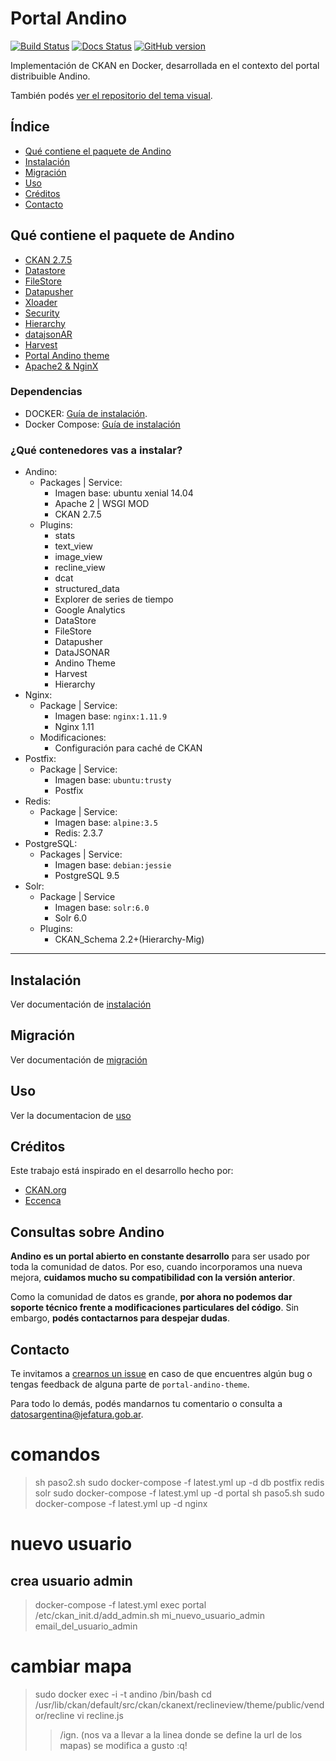 # Portal Andino

[![Build Status](https://travis-ci.org/datosgobar/portal-andino.svg?branch=master)](https://travis-ci.org/datosgobar/portal-andino)
[![Docs Status](https://datosgobar.github.io/portal-andino/)](https://datosgobar.github.io/portal-andino/)
[![GitHub version](https://badge.fury.io/gh/datosgobar%2Fportal-andino.svg)](https://badge.fury.io/gh/datosgobar%2Fportal-andino)

Implementación de CKAN en Docker, desarrollada en el contexto del portal distribuible Andino.

También podés [ver el repositorio del tema visual](https://github.com/datosgobar/portal-andino-theme).

## Índice

+ [Qué contiene el paquete de Andino](#qué-contiene-el-paquete-de-andino)
+ [Instalación](#instalación)
+ [Migración](#migración)
+ [Uso](#uso)
+ [Créditos](#créditos)
+ [Contacto](#contacto)

## Qué contiene el paquete de Andino

+ [CKAN 2.7.5](https://docs.ckan.org/en/2.7/changelog.html#v2-7-5-2018-12-12)
+ [Datastore](http://docs.ckan.org/en/latest/maintaining/datastore.html)
+ [FileStore](http://docs.ckan.org/en/latest/maintaining/filestore.html)
+ [Datapusher](https://github.com/ckan/datapusher)
+ [Xloader](https://github.com/ckan/ckanext-xloader)
+ [Security](https://github.com/data-govt-nz/ckanext-security)
+ [Hierarchy](https://github.com/datagovuk/ckanext-hierarchy)
+ [datajsonAR](https://github.com/datosgobar/ckanext-datajsonAR)
+ [Harvest](https://github.com/ckan/ckanext-harvest)
+ [Portal Andino theme](https://github.com/datosgobar/portal-andino-theme)
+ [Apache2 & NginX](http://docs.ckan.org/en/2.5/maintaining/installing/deployment.html#install-apache-modwsgi-modrpaf)


### Dependencias

+ DOCKER: [Guía de instalación](https://docs.docker.com/engine/installation).
+ Docker Compose: [Guía de instalación](https://docs.docker.com/compose/install/)

### ¿Qué contenedores vas a instalar?

+ Andino:
  + Packages | Service:
    + Imagen base: ubuntu xenial 14.04
    + Apache 2 | WSGI MOD
    + CKAN 2.7.5
  + Plugins:
    + stats 
    + text_view 
    + image_view 
    + recline_view
    + dcat
    + structured_data 
    + Explorer de series de tiempo
    + Google Analytics
    + DataStore
    + FileStore
    + Datapusher
    + DataJSONAR
    + Andino Theme
    + Harvest
    + Hierarchy
+ Nginx:
  + Package | Service:
    + Imagen base: `nginx:1.11.9`
    + Nginx 1.11
  + Modificaciones:
    + Configuración para caché de CKAN
+ Postfix:
  + Package | Service:
    + Imagen base: `ubuntu:trusty`
    + Postfix
+ Redis:
  + Package | Service:
    + Imagen base: `alpine:3.5`
    + Redis: 2.3.7
+ PostgreSQL:
  + Packages | Service:
    + Imagen base: `debian:jessie`
    + PostgreSQL 9.5
+ Solr:
  + Package | Service
    + Imagen base: `solr:6.0`
    + Solr 6.0
  + Plugins:
    + CKAN_Schema 2.2+(Hierarchy-Mig)

---

## Instalación

Ver documentación de [instalación](https://datosgobar.github.io/portal-andino/developers/install/)

## Migración

Ver documentación de [migración](https://datosgobar.github.io/portal-andino/developers/migration/)

## Uso

Ver la documentacion de [uso](https://datosgobar.github.io/portal-andino/developers/maintenance/)


## Créditos

Este trabajo está inspirado en el desarrollo hecho por:

+ [CKAN.org](https://github.com/ckan/ckan/)
+ [Eccenca](https://github.com/eccenca/ckan-docker)

## Consultas sobre Andino

**Andino es un portal abierto en constante desarrollo** para ser usado por toda la comunidad de datos. Por eso, cuando incorporamos una nueva mejora, **cuidamos mucho su compatibilidad con la versión anterior**.

Como la comunidad de datos es grande, **por ahora no podemos dar soporte técnico frente a modificaciones particulares del código**. Sin embargo, **podés contactarnos para despejar dudas**. 

## Contacto

Te invitamos a [crearnos un issue](https://github.com/datosgobar/portal-andino-theme/issues/new?title=Encontre%20un%20bug%20en%20nombre-del-repo) en caso de que encuentres algún bug o tengas feedback de alguna parte de `portal-andino-theme`.

Para todo lo demás, podés mandarnos tu comentario o consulta a [datosargentina@jefatura.gob.ar](mailto:datosargentina@jefatura.gob.ar).



# comandos
> sh paso2.sh
> sudo docker-compose -f latest.yml up -d db postfix redis solr
> sudo docker-compose -f latest.yml up -d portal
> sh paso5.sh
> sudo docker-compose -f latest.yml up -d nginx

# nuevo usuario

## crea usuario admin
> docker-compose -f latest.yml exec portal /etc/ckan_init.d/add_admin.sh mi_nuevo_usuario_admin email_del_usuario_admin

# cambiar mapa

> sudo docker exec -i -t andino /bin/bash
> cd /usr/lib/ckan/default/src/ckan/ckanext/reclineview/theme/public/vendor/recline
> vi recline.js 
>> /ign. (nos va a llevar a la linea donde se define la url de los mapas)
>> se modifica a gusto
>> :q!

